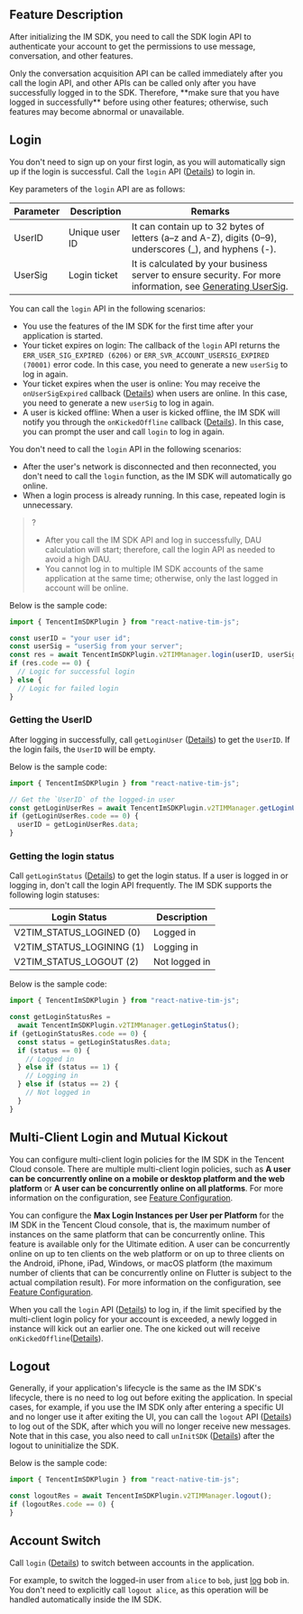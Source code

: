 ## Feature Description

After initializing the IM SDK, you need to call the SDK login API to authenticate your account to get the permissions to use message, conversation, and other features.

<dx-alert infotype="notice" title="">
Only the conversation acquisition API can be called immediately after you call the login API, and other APIs can be called only after you have successfully logged in to the SDK. Therefore, **make sure that you have logged in successfully** before using other features; otherwise, such features may become abnormal or unavailable.
</dx-alert>

## Login

You don't need to sign up on your first login, as you will automatically sign up if the login is successful.
Call the `login` API ([Details](https://comm.qq.com/im/doc/RN/en/Api/V2TIMManager/login.html)) to login in.

Key parameters of the `login` API are as follows:

| Parameter | Description    | Remarks                                                      |
| --------- | -------------- | ------------------------------------------------------------ |
| UserID    | Unique user ID | It can contain up to 32 bytes of letters (a–z and A-Z), digits (0–9), underscores (\_), and hyphens (-). |
| UserSig   | Login ticket   | It is calculated by your business server to ensure security. For more information, see [Generating UserSig](https://intl.cloud.tencent.com/document/product/1047/34385). |

You can call the `login` API in the following scenarios:

- You use the features of the IM SDK for the first time after your application is started.
- Your ticket expires on login: The callback of the `login` API returns the `ERR_USER_SIG_EXPIRED (6206)` or `ERR_SVR_ACCOUNT_USERSIG_EXPIRED (70001)` error code. In this case, you need to generate a new `userSig` to log in again.
- Your ticket expires when the user is online: You may receive the `onUserSigExpired` callback ([Details](https://comm.qq.com/im/doc/RN/en/Interface/Listener/V2TimSDKListener.html#onusersigexpired)) when users are online. In this case, you need to generate a new `userSig` to log in again.
- A user is kicked offline: When a user is kicked offline, the IM SDK will notify you through the `onKickedOffline` callback ([Details](https://comm.qq.com/im/doc/RN/en/Interface/Listener/V2TimSDKListener.html#onkickedoffline)). In this case, you can prompt the user and call `login` to log in again.

You don't need to call the `login` API in the following scenarios:

- After the user's network is disconnected and then reconnected, you don't need to call the `login` function, as the IM SDK will automatically go online.
- When a login process is already running. In this case, repeated login is unnecessary.

> ?
> - After you call the IM SDK API and log in successfully, DAU calculation will start; therefore, call the login API as needed to avoid a high DAU. 
> - You cannot log in to multiple IM SDK accounts of the same application at the same time; otherwise, only the last logged in account will be online.

Below is the sample code:[](id:login_code)

```javascript
import { TencentImSDKPlugin } from "react-native-tim-js";

const userID = "your user id";
const userSig = "userSig from your server";
const res = await TencentImSDKPlugin.v2TIMManager.login(userID, userSig);
if (res.code == 0) {
  // Logic for successful login
} else {
  // Logic for failed login
}
```

### Getting the UserID

After logging in successfully, call `getLoginUser` ([Details](https://comm.qq.com/im/doc/RN/en/Api/V2TIMManager/getLoginUser.html)) to get the `UserID`.
If the login fails, the `UserID` will be empty.

Below is the sample code:

```javascript
import { TencentImSDKPlugin } from "react-native-tim-js";

// Get the `UserID` of the logged-in user
const getLoginUserRes = await TencentImSDKPlugin.v2TIMManager.getLoginUser();
if (getLoginUserRes.code == 0) {
  userID = getLoginUserRes.data;
}
```

### Getting the login status

Call `getLoginStatus` ([Details](https://comm.qq.com/im/doc/RN/en/Api/V2TIMManager/getLoginStatus.html)) to get the login status. If a user is logged in or logging in, don't call the login API frequently. The IM SDK supports the following login statuses:

| Login Status              | Description   |
| ------------------------- | ------------- |
| V2TIM_STATUS_LOGINED (0)  | Logged in     |
| V2TIM_STATUS_LOGINING (1) | Logging in    |
| V2TIM_STATUS_LOGOUT (2)   | Not logged in |

Below is the sample code:

```javascript
import { TencentImSDKPlugin } from "react-native-tim-js";

const getLoginStatusRes =
  await TencentImSDKPlugin.v2TIMManager.getLoginStatus();
if (getLoginStatusRes.code == 0) {
  const status = getLoginStatusRes.data;
  if (status == 0) {
    // Logged in
  } else if (status == 1) {
    // Logging in
  } else if (status == 2) {
    // Not logged in
  }
}
```

## Multi-Client Login and Mutual Kickout

You can configure multi-client login policies for the IM SDK in the Tencent Cloud console.
There are multiple multi-client login policies, such as **A user can be concurrently online on a mobile or desktop platform and the web platform** or **A user can be concurrently online on all platforms**.
For more information on the configuration, see [Feature Configuration](https://intl.cloud.tencent.com/document/product/1047/34419).

You can configure the **Max Login Instances per User per Platform** for the IM SDK in the Tencent Cloud console, that is, the maximum number of instances on the same platform that can be concurrently online.
This feature is available only for the Ultimate edition. A user can be concurrently online on up to ten clients on the web platform or on up to three clients on the Android, iPhone, iPad, Windows, or macOS platform (the maximum number of clients that can be concurrently online on Flutter is subject to the actual compilation result).
For more information on the configuration, see [Feature Configuration](https://intl.cloud.tencent.com/document/product/1047/34419).

When you call the `login` API ([Details](https://comm.qq.com/im/doc/RN/en/Api/V2TIMManager/login.html)) to log in, if the limit specified by the multi-client login policy for your account is exceeded, a newly logged in instance will kick out an earlier one.
The one kicked out will receive `onKickedOffline`([Details](https://comm.qq.com/im/doc/RN/en/Interface/Listener/V2TimSDKListener.html#onkickedoffline)).

## Logout

Generally, if your application's lifecycle is the same as the IM SDK's lifecycle, there is no need to log out before exiting the application.
In special cases, for example, if you use the IM SDK only after entering a specific UI and no longer use it after exiting the UI, you can call the `logout` API ([Details](https://comm.qq.com/im/doc/RN/en/Api/V2TIMManager/logout.html)) to log out of the SDK, after which you will no longer receive new messages. Note that in this case, you also need to call `unInitSDK` ([Details](https://comm.qq.com/im/doc/RN/en/Api/V2TIMManager/unInitSDK.html)) after the logout to uninitialize the SDK.

Below is the sample code:

```javascript
import { TencentImSDKPlugin } from "react-native-tim-js";

const logoutRes = await TencentImSDKPlugin.v2TIMManager.logout();
if (logoutRes.code == 0) {
}
```

## Account Switch

Call `login` ([Details](https://comm.qq.com/im/doc/RN/en/Api/V2TIMManager/login.html)) to switch between accounts in the application.

For example, to switch the logged-in user from `alice` to `bob`, just [log](#login_code) bob in. You don't need to explicitly call `logout alice`, as this operation will be handled automatically inside the IM SDK.

